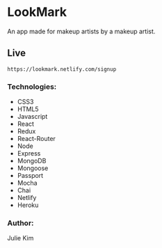 # LookMark

An app made for makeup artists by a makeup artist.  

## Live
```
https://lookmark.netlify.com/signup
```

### Technologies: 
- CSS3
- HTML5 
- Javascript 
- React
- Redux
- React-Router
- Node
- Express
- MongoDB
- Mongoose
- Passport
- Mocha
- Chai 
- Netlify
- Heroku 

### Author: 
Julie Kim





